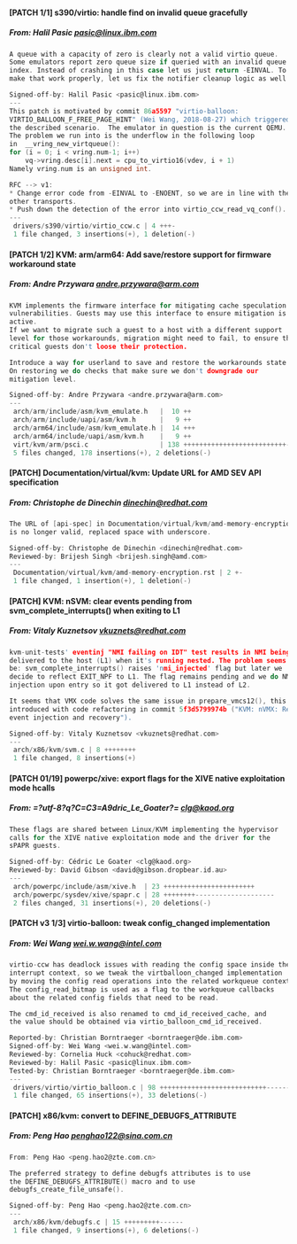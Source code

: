 #### [PATCH 1/1] s390/virtio: handle find on invalid queue gracefully
##### From: Halil Pasic <pasic@linux.ibm.com>

```c
A queue with a capacity of zero is clearly not a valid virtio queue.
Some emulators report zero queue size if queried with an invalid queue
index. Instead of crashing in this case let us just return -EINVAL. To
make that work properly, let us fix the notifier cleanup logic as well.

Signed-off-by: Halil Pasic <pasic@linux.ibm.com>
---
This patch is motivated by commit 86a5597 "virtio-balloon:
VIRTIO_BALLOON_F_FREE_PAGE_HINT" (Wei Wang, 2018-08-27) which triggered
the described scenario.  The emulator in question is the current QEMU.
The problem we run into is the underflow in the following loop
in  __vring_new_virtqueue():
for (i = 0; i < vring.num-1; i++)
	vq->vring.desc[i].next = cpu_to_virtio16(vdev, i + 1)
Namely vring.num is an unsigned int.

RFC --> v1:
* Change error code from -EINVAL to -ENOENT, so we are in line with the
other transports.
* Push down the detection of the error into virtio_ccw_read_vq_conf().
---
 drivers/s390/virtio/virtio_ccw.c | 4 +++-
 1 file changed, 3 insertions(+), 1 deletion(-)

```
#### [PATCH 1/2] KVM: arm/arm64: Add save/restore support for firmware workaround state
##### From: Andre Przywara <andre.przywara@arm.com>

```c
KVM implements the firmware interface for mitigating cache speculation
vulnerabilities. Guests may use this interface to ensure mitigation is
active.
If we want to migrate such a guest to a host with a different support
level for those workarounds, migration might need to fail, to ensure that
critical guests don't loose their protection.

Introduce a way for userland to save and restore the workarounds state.
On restoring we do checks that make sure we don't downgrade our
mitigation level.

Signed-off-by: Andre Przywara <andre.przywara@arm.com>
---
 arch/arm/include/asm/kvm_emulate.h   |  10 ++
 arch/arm/include/uapi/asm/kvm.h      |   9 ++
 arch/arm64/include/asm/kvm_emulate.h |  14 +++
 arch/arm64/include/uapi/asm/kvm.h    |   9 ++
 virt/kvm/arm/psci.c                  | 138 ++++++++++++++++++++++++++-
 5 files changed, 178 insertions(+), 2 deletions(-)

```
#### [PATCH] Documentation/virtual/kvm: Update URL for AMD SEV API specification
##### From: Christophe de Dinechin <dinechin@redhat.com>

```c
The URL of [api-spec] in Documentation/virtual/kvm/amd-memory-encryption.rst
is no longer valid, replaced space with underscore.

Signed-off-by: Christophe de Dinechin <dinechin@redhat.com>
Reviewed-by: Brijesh Singh <brijesh.singh@amd.com>
---
 Documentation/virtual/kvm/amd-memory-encryption.rst | 2 +-
 1 file changed, 1 insertion(+), 1 deletion(-)

```
#### [PATCH] KVM: nSVM: clear events pending from svm_complete_interrupts() when exiting to L1
##### From: Vitaly Kuznetsov <vkuznets@redhat.com>

```c
kvm-unit-tests' eventinj "NMI failing on IDT" test results in NMI being
delivered to the host (L1) when it's running nested. The problem seems to
be: svm_complete_interrupts() raises 'nmi_injected' flag but later we
decide to reflect EXIT_NPF to L1. The flag remains pending and we do NMI
injection upon entry so it got delivered to L1 instead of L2.

It seems that VMX code solves the same issue in prepare_vmcs12(), this was
introduced with code refactoring in commit 5f3d5799974b ("KVM: nVMX: Rework
event injection and recovery").

Signed-off-by: Vitaly Kuznetsov <vkuznets@redhat.com>
---
 arch/x86/kvm/svm.c | 8 ++++++++
 1 file changed, 8 insertions(+)

```
#### [PATCH 01/19] powerpc/xive: export flags for the XIVE native exploitation mode hcalls
##### From: =?utf-8?q?C=C3=A9dric_Le_Goater?= <clg@kaod.org>

```c
These flags are shared between Linux/KVM implementing the hypervisor
calls for the XIVE native exploitation mode and the driver for the
sPAPR guests.

Signed-off-by: Cédric Le Goater <clg@kaod.org>
Reviewed-by: David Gibson <david@gibson.dropbear.id.au>
---
 arch/powerpc/include/asm/xive.h  | 23 +++++++++++++++++++++++
 arch/powerpc/sysdev/xive/spapr.c | 28 ++++++++--------------------
 2 files changed, 31 insertions(+), 20 deletions(-)

```
#### [PATCH v3 1/3] virtio-balloon: tweak config_changed implementation
##### From: Wei Wang <wei.w.wang@intel.com>

```c
virtio-ccw has deadlock issues with reading the config space inside the
interrupt context, so we tweak the virtballoon_changed implementation
by moving the config read operations into the related workqueue contexts.
The config_read_bitmap is used as a flag to the workqueue callbacks
about the related config fields that need to be read.

The cmd_id_received is also renamed to cmd_id_received_cache, and
the value should be obtained via virtio_balloon_cmd_id_received.

Reported-by: Christian Borntraeger <borntraeger@de.ibm.com>
Signed-off-by: Wei Wang <wei.w.wang@intel.com>
Reviewed-by: Cornelia Huck <cohuck@redhat.com>
Reviewed-by: Halil Pasic <pasic@linux.ibm.com>
Tested-by: Christian Borntraeger <borntraeger@de.ibm.com>
---
 drivers/virtio/virtio_balloon.c | 98 +++++++++++++++++++++++++++--------------
 1 file changed, 65 insertions(+), 33 deletions(-)

```
#### [PATCH]  x86/kvm: convert to DEFINE_DEBUGFS_ATTRIBUTE
##### From: Peng Hao <penghao122@sina.com.cn>

```c
From: Peng Hao <peng.hao2@zte.com.cn>

The preferred strategy to define debugfs attributes is to use
the DEFINE_DEBUGFS_ATTRIBUTE() macro and to use
debugfs_create_file_unsafe().

Signed-off-by: Peng Hao <peng.hao2@zte.com.cn>
---
 arch/x86/kvm/debugfs.c | 15 +++++++++------
 1 file changed, 9 insertions(+), 6 deletions(-)

```
